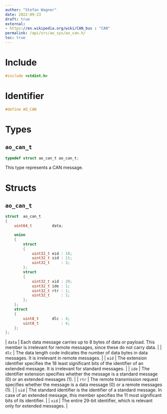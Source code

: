 ```yaml
---
author: "Stefan Wagner"
date: 2022-09-23
draft: true
external:
- https://en.wikipedia.org/wiki/CAN_bus : "CAN"
permalink: /api/src/ao_sys/ao_can.h/
toc: true
---
```


# Include

```c
#include <stdint.h>
```

# Identifier

```c
#define AO_CAN
```

# Types

## `ao_can_t`

```c
typedef struct ao_can_t ao_can_t;
```

This type represents a CAN message.

# Structs

## `ao_can_t`

```c
struct  ao_can_t
{
    uint64_t         data;

    union
    {
        struct
        {
            uint32_t eid : 18;
            uint32_t sid : 11;
            uint32_t     : 3;
        };
        struct
        {
            uint32_t xid : 29;
            uint32_t ide : 1;
            uint32_t rtr : 1;
            uint32_t     : 1;
        };
    };
    struct
    {
        uint8_t      dlc : 4;
        uint8_t          : 4;
    };
};
```

| `data` | Each data message carries up to 8 bytes of data or payload. This member is irrelevant for remote messages, since these do not carry data. |
| `dlc` | The data length code indicates the number of data bytes in data messages. It is irrelevant in remote messages. |
| `eid` | The extension identifier specifies the 18 least significant bits of the identifier of an extended message. It is irrelevant for standard messages. |
| `ide` | The identifier extension specifies whether the message is a standard message (0) or an extended messages (1). |
| `rtr` | The remote transmission request specifies whether the message is a data message (0) or a remote messages (1). |
| `sid` | The standard identifier is the identifier of a standard message. In case of an extended message, this member specifies the 11 most significant bits of its identifier. |
| `xid` | The entire 29-bit identifier, which is relevant only for extended messages. |
